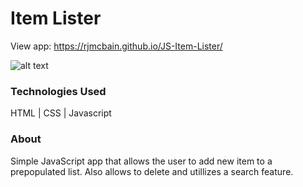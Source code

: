 # Item Lister

View app: https://rjmcbain.github.io/JS-Item-Lister/

![alt text](https://imgur.com/lTiYkEb)

### Technologies Used

HTML  |  CSS  |  Javascript

### About
Simple JavaScript app that allows the user to add new item to a prepopulated list. Also allows to delete and utillizes a search feature.


